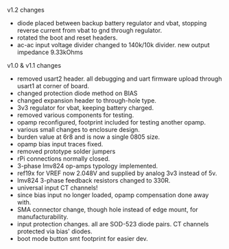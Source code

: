 v1.2 changes
- diode placed between backup battery regulator and vbat, stopping reverse current from vbat to gnd through regulator.
- rotated the boot and reset headers.
- ac-ac input voltage divider changed to 140k/10k divider. new output impedance 9.33kOhms


v1.0 & v1.1 changes

- removed usart2 header. all debugging and uart firmware upload through usart1 at corner of board.
- changed protection diode method on BIAS
- changed expansion header to through-hole type.
- 3v3 regulator for vbat, keeping battery charged.
- removed various components for testing.
- opamp reconfigured, footprint included for testing another opamp.
- various small changes to enclosure design.
- burden value at 6r8 and is now a single 0805 size.
- opamp bias input traces fixed.
- removed prototype solder jumpers
- rPi connections normally closed.
- 3-phase lmv824 op-amps typology implemented.
- ref19x for VREF now 2.048V and supplied by analog 3v3 instead of 5v.
- lmv824 3-phase feedback resistors changed to 330R.
- universal input CT channels!
- since bias input no longer loaded, opamp compensation done away with.
- SMA connector change, though hole instead of edge mount, for manufacturability.
- input protection changes. all are SOD-523 diode pairs. CT channels protected via bias' diodes.
- boot mode button smt footprint for easier dev.
